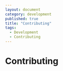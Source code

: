 ```yaml
---
layout: document
category: development
published: true
title: "Contributing"
tags:
  - Development
  - Contributing
---
```


# Contributing
